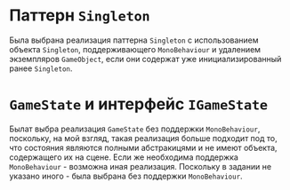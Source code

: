 # Паттерн `Singleton`
Была выбрана реализация паттерна `Singleton` с использованием объекта `Singleton`, поддерживающего `MonoBehaviour` и удалением экземпляров `GameObject`, если они содержат уже инициализированный ранее `Singleton`.

# `GameState` и интерфейс `IGameState`
Былат выбра реализация `GameState` без поддержки `MonoBehaviour`, поскольку, на мой взгляд, такая реализация больше подходит под то, что состояния являются полными абстракицями и не имеют объекта, содержащего их на сцене. Если же необходима поддержка `MonoBehaviour` - возможна иная реализация. Поскольку в задании не указано иного - была выбрана без поддержки `MonoBehaviour`.